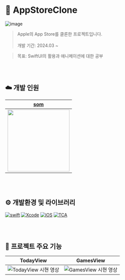 # 🍎 AppStoreClone

![image](https://github.com/jsa0224/AppStoreClone/assets/94514250/5bb0716b-455c-439a-af55-31047fa32938)

> Apple의 App Store를 클론한 프로젝트입니다. <br> <br>
> 개발 기간: 2024.03 ~

> 목표: SwiftUI의 활용과 애니메이션에 대한 공부

<br>
<br>

## ☁️ 개발 인원
|[som](https://github.com/jsa0224)|
|:---:|
|<img src=https://github.com/jsa0224/ios-diary-RxSwift/assets/94514250/25aa347d-e125-42bd-9500-025c80807227 width="200" height="200">

<br>
<br>

## ⚙️ 개발환경 및 라이브러리
[![swift](https://img.shields.io/badge/swift-5.6-orange)]() [![Xcode](https://img.shields.io/badge/Xcode-15.2-blue)]() [![iOS](https://img.shields.io/badge/iOS-17.2-white)]() [![TCA](https://img.shields.io/badge/TCA-1.9.2-purple)]() 

<br>
<br>

## 📱 프로젝트 주요 기능
|TodayView|GamesView|
|:---:|:---:|
|![TodayView 시현 영상](https://github.com/jsa0224/AppStoreClone/assets/94514250/96fecbf9-95e3-43f6-bf20-401cf3a7bfda)|![GamesView 시현 영상](https://github.com/jsa0224/AppStoreClone/assets/94514250/d0ebfb2e-63fc-42a6-87bf-3d672e99308f)|

